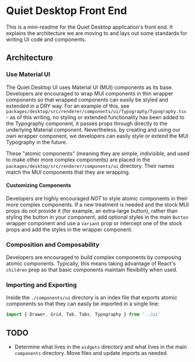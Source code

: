 # Quiet Desktop Front End

This is a mini-readme for the Quiet Desktop application's front end. It explains the architecture we are moving to and lays out some standards for writing UI code and components.

## Architecture

### Use Material UI

The Quiet Desktop UI uses Material UI (MUI) components as its base. Developers are encouraged to wrap MUI components in thin wrapper components so that wrapped components can easily be styled and extended in a DRY way. For an example of this, see `packages/desktop/src/renderer/components/ui/Typography/Typography.tsx` - as of this writing, no styling or extended functionality has been added to the Typography component, it passes props through directly to the underlying Material component. Nevertheless, by creating and using our own wrapper component, we developers can easily style or extend the MUI Typography in the future. 

These "atomic components" (meaning they are simple, indivisible, and used to make other more complex components) are placed in the `packages/desktop/src/renderer/components/ui` directory. Their names match the MUI components that they are wrapping.

#### Customizing Components

Developers are highly encouraged *NOT* to style atomic components in their more complex components. If a new treatment is needed and the stock MUI props do not provide it (for example, an extra-large button), rather than styling the button in your component, add optional styles in the main `Button` wrapper component and use a `variant` prop or intercept one of the stock props and add the styles in the wrapper component.

### Composition and Composability

Developers are encouraged to build complex components by composing atomic components. Typically, this means taking advantage of React's `children` prop so that basic components maintain flexibility when used.

### Importing and Exporting

Inside the `./components/ui` directory is an index file that exports atomic components so that they can easily be imported in a single line:

```js
import { Drawer, Grid, Tab, Tabs, Typography } from '../ui'
```

## TODO

- Determine what lives in the `widgets` directory and what lives in the main `components` directory. Move files and update imports as needed.